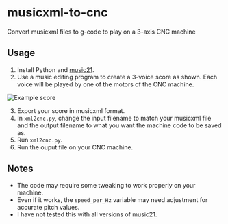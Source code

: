 # musicxml-to-cnc
Convert musicxml files to g-code to play on a 3-axis CNC machine

## Usage
1. Install Python and [music21](https://www.music21.org/music21docs/). 
2. Use a music editing program to create a 3-voice score as shown. Each voice will be played by one of the motors of the CNC machine.

![Example score](example/image.pngimage.png)

3. Export your score in musicxml format.
4. In `xml2cnc.py`, change the input filename to match your musicxml file and the output filename to what you want the machine code to be saved as.
5. Run `xml2cnc.py`.
6. Run the ouput file on your CNC machine.

## Notes
* The code may require some tweaking to work properly on your machine.
* Even if it works, the `speed_per_Hz` variable may need adjustment for accurate pitch values.
* I have not tested this with all versions of music21.